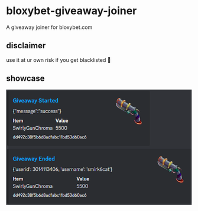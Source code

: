 # bloxybet-giveaway-joiner
A giveaway joiner for bloxybet.com

## disclaimer
use it at ur own risk 
if you get blacklisted 🥺

## showcase
![image](https://github.com/0ergine/bloxybet-giveaway-joiner/blob/main/showcase.PNG?raw=true)


